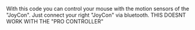 With this code you can control your mouse with the motion sensors of the "JoyCon".
Just connect your right "JoyCon" via bluetooth.
THIS DOESNT WORK WITH THE "PRO CONTROLLER"
